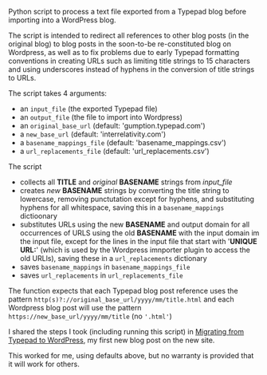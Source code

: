 Python script to process a text file exported from a Typepad blog before importing into a WordPress blog.

The script is intended to redirect all references to other blog posts (in the original blog) to blog posts in the soon-to-be re-constituted blog on Wordpress, as well as to fix problems due to early Typepad formatting conventions in creating URLs such as limiting title strings to 15 characters and using underscores instead of hyphens in the conversion of title strings to URLs.

The script takes 4 arguments:
* an `input_file` (the exported Typepad file)
* an `output_file` (the file to import into Wordpress)
* an `original_base_url` (default: 'gumption.typepad.com')
* a `new_base_url` (default: 'interrelativity.com')
* a `basename_mappings_file` (default: 'basename_mappings.csv')
* a `url_replacements_file` (default: 'url_replacements.csv')

The script 
* collects all **TITLE** and _original_ **BASENAME** strings from _input_file_
* creates _new_ **BASENAME** strings by converting the title string to lowercase, removing punctutation except for hyphens, and substituting hyphens for all whitespace, saving this in a `basename_mappings` dictioonary
* substitutes URLs using the new **BASENAME** and output domain for all occurrences of URLS using the old **BASENAME** with the input domain im the input file, except for the lines in the input file that start with '**UNIQUE URL:**' (which is used by the Wordpress imnporter plugin to access the old URLls), saving these in a `url_replacements` dictionary
* saves `basename_mappings` in `basename_mappings_file`
* saves `url_replacements` in `url_replacements_file`

The function expects that each Typepad blog post reference uses the pattern `http(s)?://original_base_url/yyyy/mm/title.html` and each Wordpress blog post will use the pattern `https://new_base_url/yyyy/mm/title` (no `'.html'`)

I shared the steps I took (including running this script) in [Migrating from Typepad to WordPress](https://interrelativity.com/2025/09/migrating-from-typepad-to-wordpress), my first new blog post on the new site.

This worked for me, using defaults above, but no warranty is provided that it will work for others.
